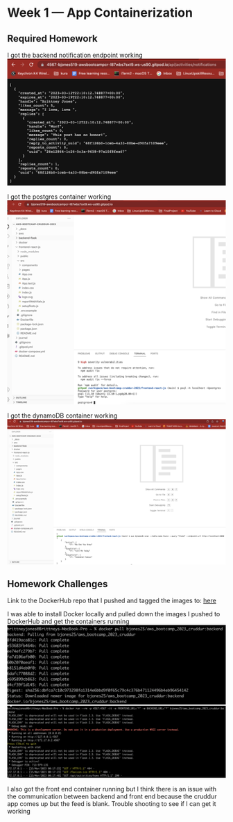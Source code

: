 # Week 1 — App Containerization

## Required Homework
 I got the backend notification endpoint working 
 ![backend](assets/backend-notif.png)

 I got the postgres container working
 ![postgres](assets/postgres.png)
 
 I got the dynamoDB container working
 ![dynamodb](assets/dynamodb.png)
 

## Homework Challenges
Link to the DockerHub repo that I pushed and tagged the images to: [here](https://hub.docker.com/r/bjones25/aws_bootcamp_2023_cruddur/tags)

I was able to install Docker locally and pulled down the images I pushed to DockerHub and get the containers running
![pull](assets/backend-dockerhub-pull.png)
![running](assets/backend%20container%20running.png)

I also got the front end container running but I think there is an issue with the communication between backend and front end because the cruddur app comes up but the feed is blank. Trouble shooting to see if I can get it working
